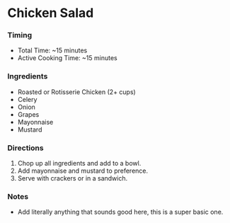 # Chicken Salad

### Timing
- Total Time: ~15 minutes
- Active Cooking Time: ~15 minutes

### Ingredients
- Roasted or Rotisserie Chicken (2+ cups)
- Celery
- Onion
- Grapes
- Mayonnaise
- Mustard

### Directions
1. Chop up all ingredients and add to a bowl.
2. Add mayonnaise and mustard to preference.
3. Serve with crackers or in a sandwich.

### Notes
- Add literally anything that sounds good here, this is a super basic one.

